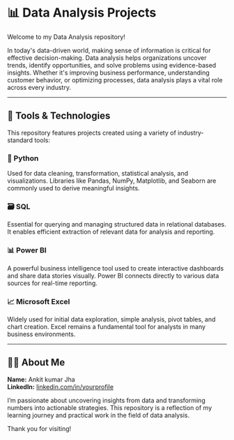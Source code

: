 # 📊 Data Analysis Projects

Welcome to my Data Analysis repository!

In today's data-driven world, making sense of information is critical for effective decision-making. Data analysis helps organizations uncover trends, identify opportunities, and solve problems using evidence-based insights. Whether it's improving business performance, understanding customer behavior, or optimizing processes, data analysis plays a vital role across every industry.

---

## 🔧 Tools & Technologies

This repository features projects created using a variety of industry-standard tools:

### 🐍 Python
Used for data cleaning, transformation, statistical analysis, and visualizations. Libraries like Pandas, NumPy, Matplotlib, and Seaborn are commonly used to derive meaningful insights.

### 🗃️ SQL
Essential for querying and managing structured data in relational databases. It enables efficient extraction of relevant data for analysis and reporting.

### 📊 Power BI
A powerful business intelligence tool used to create interactive dashboards and share data stories visually. Power BI connects directly to various data sources for real-time reporting.

### 📈 Microsoft Excel
Widely used for initial data exploration, simple analysis, pivot tables, and chart creation. Excel remains a fundamental tool for analysts in many business environments.

---

## 🙋‍♂️ About Me

**Name:** Ankit kumar Jha  
**LinkedIn:** [linkedin.com/in/yourprofile](https://www.linkedin.com/in/ankit-kumar-jha-46a076310/)

I’m passionate about uncovering insights from data and transforming numbers into actionable strategies. This repository is a reflection of my learning journey and practical work in the field of data analysis.

Thank you for visiting!
